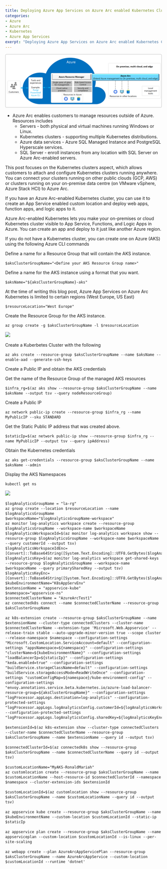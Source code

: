 ```yaml
---
title: Deploying Azure App Services on Azure Arc enabled Kubernetes Clusters
categories:
- Azure
- Azure Arc
- Kubernetes
- Azure App Services
exerpt: "Deploying Azure App Services on Azure Arc enabled Kubernetes Clusters"
---
```


<img src="https://github.com/RonaldMariah/ronaldmariah.github.io/raw/master/assets/azure-arc-kubernetes-app-service/azure-arc-control-plane.png" />

- Azure Arc enables customers to manage resources outside of Azure. Resources includes
    - Servers - both physical and virtual machines running Windows or Linux.
    - Kubernetes clusters - supporting multiple Kubernetes distributions.
    - Azure data services - Azure SQL Managed Instance and PostgreSQL Hyperscale services.
    - SQL Server - enroll instances from any location with SQL Server on Azure Arc-enabled servers.

This post focuses on the Kubernetes clusters aspect, which allows customers to attach and configure Kubernetes clusters running anywhere. You can connect your clusters running on other public clouds (GCP, AWS) or clusters running on your on-premise data centre (on VMware vSphere, Azure Stack HCI) to Azure Arc.

If you have an Azure Arc-enabled Kubernetes cluster, you can use it to create an App Service enabled custom location and deploy web apps, function apps, and logic apps to it.

Azure Arc-enabled Kubernetes lets you make your on-premises or cloud Kubernetes cluster visible to App Service, Functions, and Logic Apps in Azure. You can create an app and deploy to it just like another Azure region.

If you do not have a Kubernetes cluster, you can create one on Azure (AKS) using the following Azure CLI commands

Define a name for a Resource Group that will contain the AKS instance.

```
$aksClusterGroupName="<Define your AKS Resource Group name>"
```

Define a name for the AKS instance using a format that you want.

```
$aksName="${aksClusterGroupName}-aks"
```

At the time of writing this blog post, Azure App Services on Azure Arc Kubernetes is limited to certain regions (West Europe, US East)

```
$resourceLocation="West Europe"
```

Create the Resource Group for the AKS instance.

```
az group create -g $aksClusterGroupName -l $resourceLocation
````

<img src="https://github.com/RonaldMariah/ronaldmariah.github.io/raw/master/assets/azure-arc-kubernetes-app-service/Screenshot 2021-12-01 105418.png" />

Create a Kuberbetes Cluster with the following

```
az aks create --resource-group $aksClusterGroupName --name $aksName --enable-aad --generate-ssh-keys
```

Create a Public IP and obtain the AKS credentials

Get the name of the Resource Group of the managed AKS resources

```
$infra_rg=$(az aks show --resource-group $aksClusterGroupName --name $aksName --output tsv --query nodeResourceGroup)
```

Create a Public IP

```
az network public-ip create --resource-group $infra_rg --name MyPublicIP --sku STANDARD
```

Get the Static Public IP address that was created above.

```
$staticIp=$(az network public-ip show --resource-group $infra_rg --name MyPublicIP --output tsv --query ipAddress)
```

Obtain the Kubernetes credentials

```
az aks get-credentials --resource-group $aksClusterGroupName --name $aksName --admin
```

Display the AKS Namespaces

```
kubectl get ns
```

<img src="https://github.com/RonaldMariah/ronaldmariah.github.io/raw/master/assets/azure-arc-kubernetes-app-service/Screenshot 2021-12-01 111134.png" />

```
$logAnalyticsGroupName = "la-rg"
az group create --location $resourceLocation --name $logAnalyticsGroupName
$workspaceName="$logAnalyticsGroupName-workspace"
az monitor log-analytics workspace create --resource-group $logAnalyticsGroupName --workspace-name $workspaceName
$logAnalyticsWorkspaceId=$(az monitor log-analytics workspace show --resource-group $logAnalyticsGroupName --workspace-name $workspaceName --query customerId --output tsv)
$logAnalyticsWorkspaceIdEnc=[Convert]::ToBase64String([System.Text.Encoding]::UTF8.GetBytes($logAnalyticsWorkspaceId))
$logAnalyticsKey=$(az monitor log-analytics workspace get-shared-keys --resource-group $logAnalyticsGroupName --workspace-name $workspaceName --query primarySharedKey --output tsv)
$logAnalyticsKeyEnc=[Convert]::ToBase64String([System.Text.Encoding]::UTF8.GetBytes($logAnalyticsKey))
$kubeEnvironmentName="K8sAppServEnv"
$extensionName = "appservice-kube"
$namespace="appservice-ns"
$connectedClusterName = "AzureArcTest1"
az connectedk8s connect --name $connectedClusterName --resource-group $aksClusterGroupName

az k8s-extension create --resource-group $aksClusterGroupName --name $extensionName --cluster-type connectedClusters --cluster-name $connectedClusterName --extension-type 'Microsoft.Web.Appservice' --release-train stable --auto-upgrade-minor-version true --scope cluster --release-namespace $namespace --configuration-settings "Microsoft.CustomLocation.ServiceAccount=default" --configuration-settings "appsNamespace=${namespace}" --configuration-settings "clusterName=${kubeEnvironmentName}" --configuration-settings "loadBalancerIp=${staticIp}" --configuration-settings "keda.enabled=true" --configuration-settings "buildService.storageClassName=default" --configuration-settings "buildService.storageAccessMode=ReadWriteOnce" --configuration-settings "customConfigMap=${namespace}/kube-environment-config" --configuration-settings "envoy.annotations.service.beta.kubernetes.io/azure-load-balancer-resource-group=${aksClusterGroupName}" --configuration-settings "logProcessor.appLogs.destination=log-analytics" --configuration-protected-settings "logProcessor.appLogs.logAnalyticsConfig.customerId=${logAnalyticsWorkspaceIdEnc}" --configuration-protected-settings "logProcessor.appLogs.logAnalyticsConfig.sharedKey=${logAnalyticsKeyEnc}"

$extensionId=$(az k8s-extension show --cluster-type connectedClusters --cluster-name $connectedClusterName --resource-group $aksClusterGroupName --name $extensionName --query id --output tsv)

$connectedClusterId=$(az connectedk8s show --resource-group $aksClusterGroupName --name $connectedClusterName --query id --output tsv)

$customLocationName="MyAKS-RonaldMariah"
az customlocation create --resource-group $aksClusterGroupName --name $customLocationName --host-resource-id $connectedClusterId --namespace $namespace --cluster-extension-ids $extensionId

$customLocationId=$(az customlocation show --resource-group $aksClusterGroupName --name $customLocationName --query id --output tsv)

az appservice kube create --resource-group $aksClusterGroupName --name $kubeEnvironmentName --custom-location $customLocationId --static-ip $staticIp

az appservice plan create --resource-group $aksClusterGroupName --name appserviceplan --custom-location $customLocationId --is-linux --per-site-scaling

az webapp create --plan AzureArcAppServicePlan --resource-group $aksClusterGroupName --name AzureArcAppService --custom-location $customLocationId --runtime 'dotnet'
